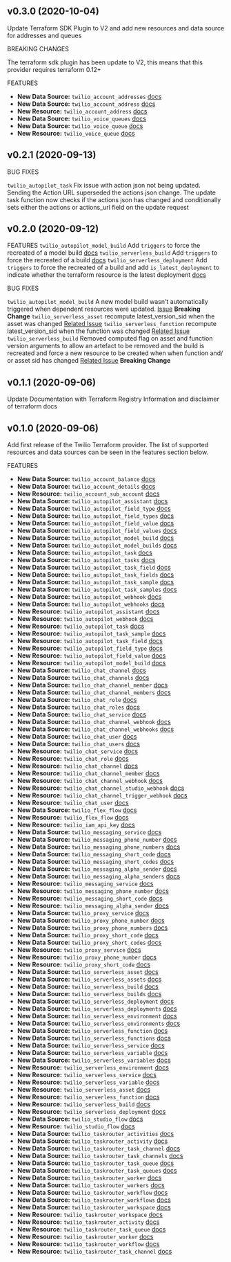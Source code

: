 ## v0.3.0 (2020-10-04)

Update Terraform SDK Plugin to V2 and add new resources and data source for addresses and queues

BREAKING CHANGES

The terraform sdk plugin has been update to V2, this means that this provider requires terraform 0.12+

FEATURES

- **New Data Source:** `twilio_account_addresses` [docs](https://github.com/RJPearson94/terraform-provider-twilio/blob/main/docs/data-sources/account_addresses.md)
- **New Data Source:** `twilio_account_address` [docs](https://github.com/RJPearson94/terraform-provider-twilio/blob/main/docs/data-sources/account_address.md)
- **New Resource:** `twilio_account_address` [docs](https://github.com/RJPearson94/terraform-provider-twilio/blob/main/docs/resources/account_address.md)
- **New Data Source:** `twilio_voice_queues` [docs](https://github.com/RJPearson94/terraform-provider-twilio/blob/main/docs/data-sources/voice_queues.md)
- **New Data Source:** `twilio_voice_queue` [docs](https://github.com/RJPearson94/terraform-provider-twilio/blob/main/docs/data-sources/voice_queue.md)
- **New Resource:** `twilio_voice_queue` [docs](https://github.com/RJPearson94/terraform-provider-twilio/blob/main/docs/resources/voice_queue.md)

## v0.2.1 (2020-09-13)

BUG FIXES

`twilio_autopilot_task` Fix issue with action json not being updated. Sending the Action URL superseded the actions json change. The update task function now checks if the actions json has changed and conditionally sets either the actions or actions_url field on the update request

## v0.2.0 (2020-09-12)

FEATURES
`twilio_autopilot_model_build` Add `triggers` to force the recreated of a model build [docs](https://github.com/RJPearson94/terraform-provider-twilio/blob/main/docs/resources/autopilot_model_build.md)
`twilio_serverless_build` Add `triggers` to force the recreated of a build [docs](https://github.com/RJPearson94/terraform-provider-twilio/blob/main/docs/resources/serverless_build.md)
`twilio_serverless_deployment` Add `triggers` to force the recreated of a build and add `is_latest_deployment` to indicate whether the terraform resource is the latest deployment [docs](https://github.com/RJPearson94/terraform-provider-twilio/blob/main/docs/resources/serverless_deployment.md)

BUG FIXES

`twilio_autopilot_model_build` A new model build wasn't automatically triggered when dependent resources were updated. [Issue](https://github.com/RJPearson94/terraform-provider-twilio/issues/7) **Breaking Change**
`twilio_serverless_asset` recompute latest_version_sid when the asset was changed [Related Issue](https://github.com/RJPearson94/terraform-provider-twilio/issues/6)
`twilio_serverless_function` recompute latest_version_sid when the function was changed [Related Issue](https://github.com/RJPearson94/terraform-provider-twilio/issues/6)
`twilio_serverless_build` Removed computed flag on asset and function version arguments to allow an artefact to be removed and the build is recreated and force a new resource to be created when when function and/ or asset sid has changed [Related Issue](https://github.com/RJPearson94/terraform-provider-twilio/issues/6) **Breaking Change**

## v0.1.1 (2020-09-06)

Update Documentation with Terraform Registry Information and disclaimer of terraform docs

## v0.1.0 (2020-09-06)

Add first release of the Twilio Terraform provider. The list of supported resources and data sources can be seen in the features section below.

FEATURES

- **New Data Source:** `twilio_account_balance` [docs](https://github.com/RJPearson94/terraform-provider-twilio/blob/main/docs/data-sources/account_balance.md)
- **New Data Source:** `twilio_account_details` [docs](https://github.com/RJPearson94/terraform-provider-twilio/blob/main/docs/data-sources/account_details.md)
- **New Resource:** `twilio_account_sub_account` [docs](https://github.com/RJPearson94/terraform-provider-twilio/blob/main/docs/resources/account_sub_account.md)
- **New Data Source:** `twilio_autopilot_assistant` [docs](https://github.com/RJPearson94/terraform-provider-twilio/blob/main/docs/data-sources/autopilot_assistant.md)
- **New Data Source:** `twilio_autopilot_field_type` [docs](https://github.com/RJPearson94/terraform-provider-twilio/blob/main/docs/data-sources/autopilot_field_type.md)
- **New Data Source:** `twilio_autopilot_field_types` [docs](https://github.com/RJPearson94/terraform-provider-twilio/blob/main/docs/data-sources/autopilot_field_types.md)
- **New Data Source:** `twilio_autopilot_field_value` [docs](https://github.com/RJPearson94/terraform-provider-twilio/blob/main/docs/data-sources/autopilot_field_value.md)
- **New Data Source:** `twilio_autopilot_field_values` [docs](https://github.com/RJPearson94/terraform-provider-twilio/blob/main/docs/data-sources/autopilot_field_values.md)
- **New Data Source:** `twilio_autopilot_model_build` [docs](https://github.com/RJPearson94/terraform-provider-twilio/blob/main/docs/data-sources/autopilot_model_build.md)
- **New Data Source:** `twilio_autopilot_model_builds` [docs](https://github.com/RJPearson94/terraform-provider-twilio/blob/main/docs/data-sources/autopilot_model_builds.md)
- **New Data Source:** `twilio_autopilot_task` [docs](https://github.com/RJPearson94/terraform-provider-twilio/blob/main/docs/data-sources/autopilot_task.md)
- **New Data Source:** `twilio_autopilot_tasks` [docs](https://github.com/RJPearson94/terraform-provider-twilio/blob/main/docs/data-sources/autopilot_tasks.md)
- **New Data Source:** `twilio_autopilot_task_field` [docs](https://github.com/RJPearson94/terraform-provider-twilio/blob/main/docs/data-sources/autopilot_task_field.md)
- **New Data Source:** `twilio_autopilot_task_fields` [docs](https://github.com/RJPearson94/terraform-provider-twilio/blob/main/docs/data-sources/autopilot_task_fields.md)
- **New Data Source:** `twilio_autopilot_task_sample` [docs](https://github.com/RJPearson94/terraform-provider-twilio/blob/main/docs/data-sources/autopilot_task_sample.md)
- **New Data Source:** `twilio_autopilot_task_samples` [docs](https://github.com/RJPearson94/terraform-provider-twilio/blob/main/docs/data-sources/autopilot_task_samples.md)
- **New Data Source:** `twilio_autopilot_webhook` [docs](https://github.com/RJPearson94/terraform-provider-twilio/blob/main/docs/data-sources/autopilot_webhook.md)
- **New Data Source:** `twilio_autopilot_webhooks` [docs](https://github.com/RJPearson94/terraform-provider-twilio/blob/main/docs/data-sources/autopilot_webhooks.md)
- **New Resource:** `twilio_autopilot_assistant` [docs](https://github.com/RJPearson94/terraform-provider-twilio/blob/main/docs/resources/autopilot_assistant.md)
- **New Resource:** `twilio_autopilot_webhook` [docs](https://github.com/RJPearson94/terraform-provider-twilio/blob/main/docs/resources/autopilot_webhook.md)
- **New Resource:** `twilio_autopilot_task` [docs](https://github.com/RJPearson94/terraform-provider-twilio/blob/main/docs/resources/autopilot_webhook.md)
- **New Resource:** `twilio_autopilot_task_sample` [docs](https://github.com/RJPearson94/terraform-provider-twilio/blob/main/docs/resources/autopilot_task_sample.md)
- **New Resource:** `twilio_autopilot_task_field` [docs](https://github.com/RJPearson94/terraform-provider-twilio/blob/main/docs/resources/autopilot_task_field.md)
- **New Resource:** `twilio_autopilot_field_type` [docs](https://github.com/RJPearson94/terraform-provider-twilio/blob/main/docs/resources/autopilot_field_type.md)
- **New Resource:** `twilio_autopilot_field_value` [docs](https://github.com/RJPearson94/terraform-provider-twilio/blob/main/docs/resources/autopilot_field_value.md)
- **New Resource:** `twilio_autopilot_model_build` [docs](https://github.com/RJPearson94/terraform-provider-twilio/blob/main/docs/resources/autopilot_model_build.md)
- **New Data Source:** `twilio_chat_channel` [docs](https://github.com/RJPearson94/terraform-provider-twilio/blob/main/docs/data-sources/chat_channel.md)
- **New Data Source:** `twilio_chat_channels` [docs](https://github.com/RJPearson94/terraform-provider-twilio/blob/main/docs/data-sources/chat_channels.md)
- **New Data Source:** `twilio_chat_channel_member` [docs](https://github.com/RJPearson94/terraform-provider-twilio/blob/main/docs/data-sources/chat_channel_member.md)
- **New Data Source:** `twilio_chat_channel_members` [docs](https://github.com/RJPearson94/terraform-provider-twilio/blob/main/docs/data-sources/chat_channel_members.md)
- **New Data Source:** `twilio_chat_role` [docs](https://github.com/RJPearson94/terraform-provider-twilio/blob/main/docs/data-sources/chat_role.md)
- **New Data Source:** `twilio_chat_roles` [docs](https://github.com/RJPearson94/terraform-provider-twilio/blob/main/docs/data-sources/chat_roles.md)
- **New Data Source:** `twilio_chat_service` [docs](https://github.com/RJPearson94/terraform-provider-twilio/blob/main/docs/data-sources/chat_service.md)
- **New Data Source:** `twilio_chat_channel_webhook` [docs](https://github.com/RJPearson94/terraform-provider-twilio/blob/main/docs/data-sources/chat_channel_webhook.md)
- **New Data Source:** `twilio_chat_channel_webhooks` [docs](https://github.com/RJPearson94/terraform-provider-twilio/blob/main/docs/data-sources/chat_channel_webhooks.md)
- **New Data Source:** `twilio_chat_user` [docs](https://github.com/RJPearson94/terraform-provider-twilio/blob/main/docs/data-sources/chat_user.md)
- **New Data Source:** `twilio_chat_users` [docs](https://github.com/RJPearson94/terraform-provider-twilio/blob/main/docs/data-sources/chat_users.md)
- **New Resource:** `twilio_chat_service` [docs](https://github.com/RJPearson94/terraform-provider-twilio/blob/main/docs/resources/chat_service.md)
- **New Resource:** `twilio_chat_role` [docs](https://github.com/RJPearson94/terraform-provider-twilio/blob/main/docs/resources/chat_role.md)
- **New Resource:** `twilio_chat_channel` [docs](https://github.com/RJPearson94/terraform-provider-twilio/blob/main/docs/resources/chat_channel.md)
- **New Resource:** `twilio_chat_channel_member` [docs](https://github.com/RJPearson94/terraform-provider-twilio/blob/main/docs/resources/chat_channel_member.md)
- **New Resource:** `twilio_chat_channel_webhook` [docs](https://github.com/RJPearson94/terraform-provider-twilio/blob/main/docs/resources/chat_channel_webhook.md)
- **New Resource:** `twilio_chat_channel_studio_webhook` [docs](https://github.com/RJPearson94/terraform-provider-twilio/blob/main/docs/resources/chat_channel_studio_webhook.md)
- **New Resource:** `twilio_chat_channel_trigger_webhook` [docs](https://github.com/RJPearson94/terraform-provider-twilio/blob/main/docs/resources/chat_channel_trigger_webhook.md)
- **New Resource:** `twilio_chat_user` [docs](https://github.com/RJPearson94/terraform-provider-twilio/blob/main/docs/resources/chat_user.md)
- **New Data Source:** `twilio_flex_flow` [docs](https://github.com/RJPearson94/terraform-provider-twilio/blob/main/docs/data-sources/flex_flow.md)
- **New Resource:** `twilio_flex_flow` [docs](https://github.com/RJPearson94/terraform-provider-twilio/blob/main/docs/resources/flex_flow.md)
- **New Resource:** `twilio_iam_api_key` [docs](https://github.com/RJPearson94/terraform-provider-twilio/blob/main/docs/resources/iam_api_key.md)
- **New Data Source:** `twilio_messaging_service` [docs](https://github.com/RJPearson94/terraform-provider-twilio/blob/main/docs/data-sources/messaging_service.md)
- **New Data Source:** `twilio_messaging_phone_number` [docs](https://github.com/RJPearson94/terraform-provider-twilio/blob/main/docs/data-sources/messaging_phone_number.md)
- **New Data Source:** `twilio_messaging_phone_numbers` [docs](https://github.com/RJPearson94/terraform-provider-twilio/blob/main/docs/data-sources/messaging_phone_numbers.md)
- **New Data Source:** `twilio_messaging_short_code` [docs](https://github.com/RJPearson94/terraform-provider-twilio/blob/main/docs/data-sources/messaging_short_code.md)
- **New Data Source:** `twilio_messaging_short_codes` [docs](https://github.com/RJPearson94/terraform-provider-twilio/blob/main/docs/data-sources/messaging_short_codes.md)
- **New Data Source:** `twilio_messaging_alpha_sender` [docs](https://github.com/RJPearson94/terraform-provider-twilio/blob/main/docs/data-sources/messaging_alpha_sender.md)
- **New Data Source:** `twilio_messaging_alpha_senders` [docs](https://github.com/RJPearson94/terraform-provider-twilio/blob/main/docs/data-sources/messaging_alpha_senders.md)
- **New Resource:** `twilio_messaging_service` [docs](https://github.com/RJPearson94/terraform-provider-twilio/blob/main/docs/resources/messaging_service.md)
- **New Resource:** `twilio_messaging_phone_number` [docs](https://github.com/RJPearson94/terraform-provider-twilio/blob/main/docs/resources/messaging_phone_number.md)
- **New Resource:** `twilio_messaging_short_code` [docs](https://github.com/RJPearson94/terraform-provider-twilio/blob/main/docs/resources/messaging_short_code.md)
- **New Resource:** `twilio_messaging_alpha_sender` [docs](https://github.com/RJPearson94/terraform-provider-twilio/blob/main/docs/resources/messaging_alpha_sender.md)
- **New Data Source:** `twilio_proxy_service` [docs](https://github.com/RJPearson94/terraform-provider-twilio/blob/main/docs/data-sources/proxy_service.md)
- **New Data Source:** `twilio_proxy_phone_number` [docs](https://github.com/RJPearson94/terraform-provider-twilio/blob/main/docs/data-sources/proxy_phone_number.md)
- **New Data Source:** `twilio_proxy_phone_numbers` [docs](https://github.com/RJPearson94/terraform-provider-twilio/blob/main/docs/data-sources/proxy_phone_numbers.md)
- **New Data Source:** `twilio_proxy_short_code` [docs](https://github.com/RJPearson94/terraform-provider-twilio/blob/main/docs/data-sources/proxy_short_code.md)
- **New Data Source:** `twilio_proxy_short_codes` [docs](https://github.com/RJPearson94/terraform-provider-twilio/blob/main/docs/data-sources/proxy_short_codes.md)
- **New Resource:** `twilio_proxy_service` [docs](https://github.com/RJPearson94/terraform-provider-twilio/blob/main/docs/resources/proxy_service.md)
- **New Resource:** `twilio_proxy_phone_number` [docs](https://github.com/RJPearson94/terraform-provider-twilio/blob/main/docs/resources/proxy_phone_number.md)
- **New Resource:** `twilio_proxy_short_code` [docs](https://github.com/RJPearson94/terraform-provider-twilio/blob/main/docs/resources/proxy_short_code.md)
- **New Data Source:** `twilio_serverless_asset` [docs](https://github.com/RJPearson94/terraform-provider-twilio/blob/main/docs/data-sources/serverless_asset.md)
- **New Data Source:** `twilio_serverless_assets` [docs](https://github.com/RJPearson94/terraform-provider-twilio/blob/main/docs/data-sources/serverless_assets.md)
- **New Data Source:** `twilio_serverless_build` [docs](https://github.com/RJPearson94/terraform-provider-twilio/blob/main/docs/data-sources/serverless_buid.md)
- **New Data Source:** `twilio_serverless_builds` [docs](https://github.com/RJPearson94/terraform-provider-twilio/blob/main/docs/data-sources/sererless_builds.md)
- **New Data Source:** `twilio_serverless_deployment` [docs](https://github.com/RJPearson94/terraform-provider-twilio/blob/main/docs/data-sources/serverless_deployment.md)
- **New Data Source:** `twilio_serverless_deployments` [docs](https://github.com/RJPearson94/terraform-provider-twilio/blob/main/docs/data-sources/serverless_deployments.md)
- **New Data Source:** `twilio_serverless_environment` [docs](https://github.com/RJPearson94/terraform-provider-twilio/blob/main/docs/data-sources/serverless_environment.md)
- **New Data Source:** `twilio_serverless_environments` [docs](https://github.com/RJPearson94/terraform-provider-twilio/blob/main/docs/data-sources/serverless_environments.md)
- **New Data Source:** `twilio_serverless_function` [docs](https://github.com/RJPearson94/terraform-provider-twilio/blob/main/docs/data-sources/severless_function.md)
- **New Data Source:** `twilio_serverless_functions` [docs](https://github.com/RJPearson94/terraform-provider-twilio/blob/main/docs/data-sources/severless_functions.md)
- **New Data Source:** `twilio_serverless_service` [docs](https://github.com/RJPearson94/terraform-provider-twilio/blob/main/docs/data-sources/serverless_service.md)
- **New Data Source:** `twilio_serverless_variable` [docs](https://github.com/RJPearson94/terraform-provider-twilio/blob/main/docs/data-sources/serverless_variable.md)
- **New Data Source:** `twilio_serverless_variables` [docs](https://github.com/RJPearson94/terraform-provider-twilio/blob/main/docs/data-soures/serverless_variables.md)
- **New Resource:** `twilio_serverless_environment` [docs](https://github.com/RJPearson94/terraform-provider-twilio/blob/main/docs/resources/severless_environment.md)
- **New Resource:** `twilio_serverless_service` [docs](https://github.com/RJPearson94/terraform-provider-twilio/blob/main/docs/resources/serverless_service.md)
- **New Resource:** `twilio_serverless_variable` [docs](https://github.com/RJPearson94/terraform-provider-twilio/blob/main/docs/resources/serverless_variable.md)
- **New Resource:** `twilio_serverless_asset` [docs](https://github.com/RJPearson94/terraform-provider-twilio/blob/main/docs/resources/serverless_asset.md)
- **New Resource:** `twilio_serverless_function` [docs](https://github.com/RJPearson94/terraform-provider-twilio/blob/main/docs/resources/serverless_function.md)
- **New Resource:** `twilio_serverless_build` [docs](https://github.com/RJPearson94/terraform-provider-twilio/blob/main/docs/resources/serverless_build.md)
- **New Resource:** `twilio_serverless_deployment` [docs](https://github.com/RJPearson94/terraform-provider-twilio/blob/main/docs/resources/serverless_deployment.md)
- **New Data Source:** `twilio_studio_flow` [docs](https://github.com/RJPearson94/terraform-provider-twilio/blob/main/docs/data-sources/studio_flow.md)
- **New Resource:** `twilio_studio_flow` [docs](https://github.com/RJPearson94/terraform-provider-twilio/blob/main/docs/resources/studio_flow.md)
- **New Data Source:** `twilio_taskrouter_activities` [docs](https://github.com/RJPearson94/terraform-provider-twilio/blob/main/docs/data-sources/taskrouter_activities.md)
- **New Data Source:** `twilio_taskrouter_activity` [docs](https://github.com/RJPearson94/terraform-provider-twilio/blob/main/docs/data-sources/taskrouter_activity.md)
- **New Data Source:** `twilio_taskrouter_task_channel` [docs](https://github.com/RJPearson94/terraform-provider-twilio/blob/main/docs/data-sources/taskrouter_task_channel.md)
- **New Data Source:** `twilio_taskrouter_task_channels` [docs](https://github.com/RJPearson94/terraform-provider-twilio/blob/main/docs/data-sources/taskrouter_task_channels.md)
- **New Data Source:** `twilio_taskrouter_task_queue` [docs](https://github.com/RJPearson94/terraform-provider-twilio/blob/main/docs/data-sources/taskrouter_task_queue.md)
- **New Data Source:** `twilio_taskrouter_task_queues` [docs](https://github.com/RJPearson94/terraform-provider-twilio/blob/main/docs/data-sources/taskrouter_task_queues.md)
- **New Data Source:** `twilio_taskrouter_worker` [docs](https://github.com/RJPearson94/terraform-provider-twilio/blob/main/docs/data-sources/taskrouter_worker.md)
- **New Data Source:** `twilio_taskrouter_workers` [docs](https://github.com/RJPearson94/terraform-provider-twilio/blob/main/docs/data-sources/taskrouter_workers.md)
- **New Data Source:** `twilio_taskrouter_workflow` [docs](https://github.com/RJPearson94/terraform-provider-twilio/blob/main/docs/data-sources/taskrouter_workflow.md)
- **New Data Source:** `twilio_taskrouter_workflows` [docs](https://github.com/RJPearson94/terraform-provider-twilio/blob/main/docs/data-sources/taskrouter_workflows.md)
- **New Data Source:** `twilio_taskrouter_workspace` [docs](https://github.com/RJPearson94/terraform-provider-twilio/blob/main/docs/data-sources/taskrouter_workspace.md)
- **New Resource:** `twilio_taskrouter_workspace` [docs](https://github.com/RJPearson94/terraform-provider-twilio/blob/main/docs/resources/taskrouter_workspace.md)
- **New Resource:** `twilio_taskrouter_activity` [docs](https://github.com/RJPearson94/terraform-provider-twilio/blob/main/docs/resources/taskrouter_activity.md)
- **New Resource:** `twilio_taskrouter_task_queue` [docs](https://github.com/RJPearson94/terraform-provider-twilio/blob/main/docs/resources/taskrouter_task_queue.md)
- **New Resource:** `twilio_taskrouter_worker` [docs](https://github.com/RJPearson94/terraform-provider-twilio/blob/main/docs/resources/taskrouter_worker.md)
- **New Resource:** `twilio_taskrouter_workflow` [docs](https://github.com/RJPearson94/terraform-provider-twilio/blob/main/docs/resources/taskrouter_workflow.md)
- **New Resource:** `twilio_taskrouter_task_channel` [docs](https://github.com/RJPearson94/terraform-provider-twilio/blob/main/docs/resources/taskrouter_task_channel.md)
